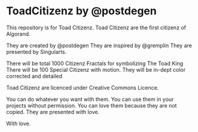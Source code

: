 # ToadCitizenz by @postdegen
This repository is for Toad Citizenz.
Toad Citizenz are the first citizenz of Algorand.

They are created by @postdegen
They are inspired by @gremplin
They are presented by Singularts.

There will be total 1000 Citizenz Fractals for symbolizing The Toad King
There will be 100 Special Citizenz with motion.
They will be in-dept color corrected and detailed

Toad Citizenz are licenced under Creative Commons Licence.

You can do whatever you want with them.
You can use them in your projects without permission.
You can love them because they are not copied.
They are presented with love.

With love.

